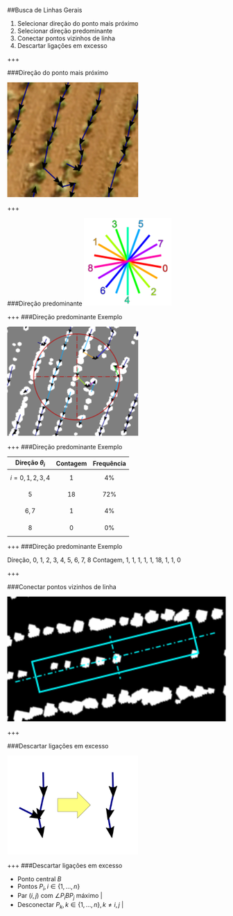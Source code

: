 ##Busca de Linhas Gerais

1. Selecionar direção do ponto mais próximo
2. Selecionar direção predominante
3. Conectar pontos vizinhos de linha
4. Descartar ligações em excesso

+++

###Direção do ponto mais próximo

<img alt="Pontos mais próximos" src="assets/arrows.png" width="60%"/>

+++

###Direção predominante
<img alt="Direções" src="assets/directions.png" width="40%"/>

+++
###Direção predominante
Exemplo

<img alt="Predominante" src="assets/predominant.png" width="60%"/>

+++
###Direção predominante
Exemplo

|Direção $\theta_i$|Contagem|Frequência|
|:---:|:---:|:---:|
|$$i=0, 1, 2, 3, 4$$|1|4%|
|$$5$$|18|72%|
|$$6, 7$$|1|4%|
|$$8$$|0|0%|

+++
###Direção predominante
Exemplo

<canvas data-chart="radar">
Direção, 0, 1, 2, 3, 4, 5, 6, 7, 8
Contagem, 1, 1, 1, 1, 1, 18, 1, 1, 0
</canvas>


+++

###Conectar pontos vizinhos de linha

<img alt="Retângulo de ligação" src="assets/rectangle.png" width="100%"/>

+++

###Descartar ligações em excesso

<img alt="Ideia do descarte" src="assets/descartar.png" width="60%"/>

+++
###Descartar ligações em excesso

- Ponto central $B$
- Pontos $P_i, i \in \{1, \dots, n\}$
- Par $(i, j)$ com $\angle{P_iBP_j}$ máximo |
- Desconectar $P_k, k \in \{1, \dots, n\}, k \neq i, j$ |
